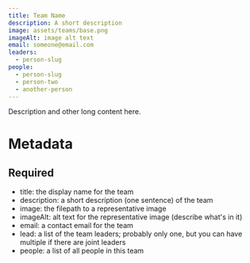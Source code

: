 ```yaml
---
title: Team Name
description: A short description
image: assets/teams/base.png
imageAlt: image alt text
email: someone@email.com
leaders:
  - person-slug
people:
  - person-slug
  - person-two
  - another-person
---
```


Description and other long content here.


# Metadata

## Required
- title: the display name for the team
- description: a short description (one sentence) of the team
- image: the filepath to a representative image
- imageAlt: alt text for the representative image (describe what's in it)
- email: a contact email for the team
- lead: a list of the team leaders; probably only one, but you can have multiple if there are joint leaders
- people: a list of all people in this team
